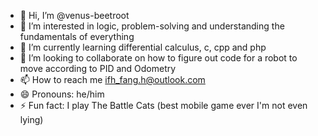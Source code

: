 - 👋 Hi, I’m @venus-beetroot
- 👀 I’m interested in logic, problem-solving and understanding the fundamentals of everything
- 🌱 I’m currently learning differential calculus, c, cpp and php
- 💞️ I’m looking to collaborate on how to figure out code for a robot to move according to PID and Odometry
- 📫 How to reach me ifh_fang.h@outlook.com
- 😄 Pronouns: he/him
- ⚡ Fun fact: I play The Battle Cats (best mobile game ever I'm not even lying)

<!---
venus-beetroot/venus-beetroot is a ✨ special ✨ repository because its `README.md` (this file) appears on your GitHub profile.
You can click the Preview link to take a look at your changes.
--->

